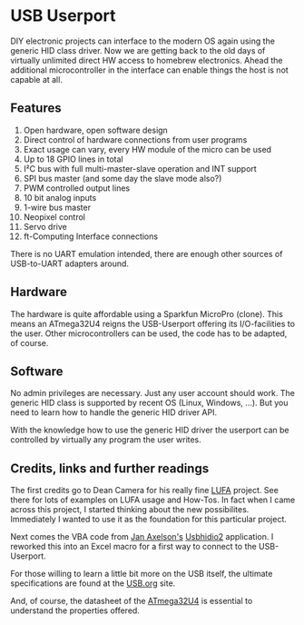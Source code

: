 # USB Userport

DIY electronic projects can interface to the modern OS again using
the generic HID class driver. Now we are getting back to the old
days of virtually unlimited direct HW access to homebrew
electronics. Ahead the additional microcontroller in the interface
can enable things the host is not capable at all.


## Features

1. Open hardware, open software design
2. Direct control of hardware connections from user programs
3. Exact usage can vary, every HW module of the micro can be used
4. Up to 18 GPIO lines in total
5. I²C bus with full multi-master-slave operation and INT support
6. SPI bus master (and some day the slave mode also?)
7. PWM controlled output lines
8. 10 bit analog inputs
9. 1-wire bus master
10. Neopixel control
11. Servo drive
12. ft-Computing Interface connections

There is no UART emulation intended, there are enough other
sources of USB-to-UART adapters around.


## Hardware

The hardware is quite affordable using a Sparkfun MicroPro (clone).
This means an ATmega32U4 reigns the USB-Userport offering its
I/O-facilities to the user. Other microcontrollers can be used,
the code has to be adapted, of course.


## Software

No admin privileges are necessary. Just any user account should
work. The generic HID class is supported by recent OS (Linux,
Windows, ...). But you need to learn how to handle the generic HID
driver API.

With the knowledge how to use the generic HID driver the userport
can be controlled by virtually any program the user writes.


## Credits, links and further readings

The first credits go to Dean Camera for his really fine
[LUFA](http://www.fourwalledcubicle.com/LUFA.php)
project. See there for lots of examples on LUFA usage and How-Tos.
In fact when I came across this project, I started thinking about
the new possibilites. Immediately I wanted to use it as the
foundation for this particular project.

Next comes the VBA code from
[Jan Axelson's](http://janaxelson.com/hidpage.htm)
[Usbhidio2](http://janaxelson.com/files/usbhidio2.zip)
application. I reworked this into an Excel macro for a first
way to connect to the USB-Userport.

For those willing to learn a little bit more on the USB itself,
the ultimate specifications are found at the [USB.org](usb.org)
site.

And, of course, the datasheet of the
[ATmega32U4](http://ww1.microchip.com/downloads/en/DeviceDoc/Atmel-7766-8-bit-AVR-ATmega16U4-32U4_Datasheet.pdf)
is essential to understand the properties offered.
